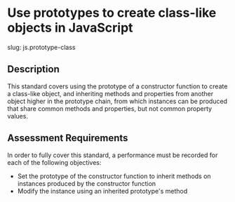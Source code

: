# Use prototypes to create class-like objects in JavaScript

slug: js.prototype-class

## Description
This standard covers using the prototype of a constructor function to create a class-like object, and inheriting methods and properties from another object higher in the prototype chain, from which instances can be produced that share common methods and properties, but not common property values.

## Assessment Requirements
In order to fully cover this standard, a performance must be recorded for each of the following objectives:

- Set the prototype of the constructor function to inherit methods on instances produced by the constructor function
- Modify the instance using an inherited prototype's method
